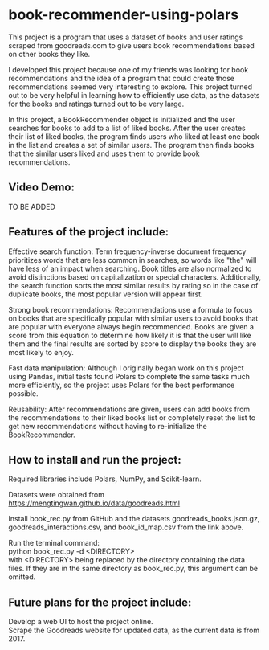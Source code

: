 # book-recommender-using-polars

This project is a program that uses a dataset of books and user ratings scraped from goodreads.com to give users book recommendations based on other books they like.

I developed this project because one of my friends was looking for book recommendations and the idea of a program that could create those recommendations seemed very interesting to explore. This project turned out to be very helpful in learning how to efficiently use data, as the datasets for the books and ratings turned out to be very large. 

In this project, a BookRecommender object is initialized and the user searches for books to add to a list of liked books. After the user creates their list of liked books, the program finds users who liked at least one book in the list and creates a set of similar users. The program then finds books that the similar users liked and uses them to provide book recommendations.

## Video Demo:
TO BE ADDED

## Features of the project include:
Effective search function: Term frequency-inverse document frequency prioritizes words that are less common in searches, so words like "the" will have less of an impact when searching. Book titles are also normalized to avoid distinctions based on capitalization or special characters. Additionally, the search function sorts the most similar results by rating so in the case of duplicate books, the most popular version will appear first.

Strong book recommendations: Recommendations use a formula to focus on books that are specifically popular with similar users to avoid books that are popular with everyone always begin recommended. Books are given a score from this equation to determine how likely it is that the user will like them and the final results are sorted by score to display the books they are most likely to enjoy.

Fast data manipulation: Although I originally began work on this project using Pandas, initial tests found Polars to complete the same tasks much more efficiently, so the project uses Polars for the best performance possible.

Reusability: After recommendations are given, users can add books from the recommendations to their liked books list or completely reset the list to get new recommendations without having to re-initialize the BookRecommender.

## How to install and run the project: 
Required libraries include Polars, NumPy, and Scikit-learn.

Datasets were obtained from https://mengtingwan.github.io/data/goodreads.html

Install book_rec.py from GitHub and the datasets goodreads_books.json.gz, goodreads_interactions.csv, and book_id_map.csv from the link above.

Run the terminal command:<br />
python book_rec.py -d \<DIRECTORY\><br />
with \<DIRECTORY\> being replaced by the directory containing the data files. If they are in the same directory as book_rec.py, this argument can be omitted.

## Future plans for the project include:
Develop a web UI to host the project online.<br />
Scrape the Goodreads website for updated data, as the current data is from 2017.

